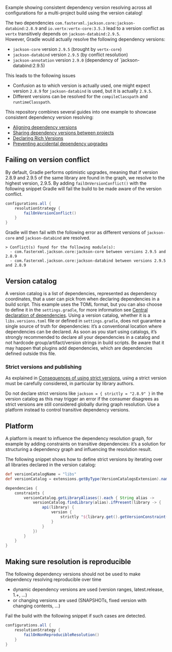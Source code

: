 Example showing consistent dependency version resolving across all configurations for a multi-project build using the version catalog!

The two dependencies `com.fasterxml.jackson.core:jackson-databind:2.8.9` and `io.vertx:vertx-core:3.5.3` lead to a version conflict as `vertx` transitively depends on `jackson-databind:2.9.5`.   
However, Gradle would actually resolve the following dependency versions:
* `jackson-core` version `2.9.5` (brought by `vertx-core`)
* `jackson-databind` version `2.9.5` (by conflict resolution)
* `jackson-annotation` version `2.9.0` (dependency of `jackson-databind:2.9.5)

This leads to the following issues
* Confusion as to which version is actually used, one might expect version `2.8.9` for `jackson-databind` is used, but it is actually `2.9.5`. 
* Different versions can be resolved for the `compileClasspath` and `runtimeClasspath`.

This repository combines several guides into one example to showcase consistent dependency version resolving:
* [Aligning dependency versions](https://docs.gradle.org/current/userguide/dependency_version_alignment.html#version_alignment)
* [Sharing dependency versions between projects](https://docs.gradle.org/current/userguide/platforms.html)
* [Declaring Rich Versions](https://docs.gradle.org/current/userguide/rich_versions.html)
* [Preventing accidental dependency upgrades](https://docs.gradle.org/current/userguide/resolution_strategy_tuning.html)

## Failing on version conflict
By default, Gradle performs optimistic upgrades, meaning that if version 2.8.9 and 2.9.5 of the same library are found in the graph, we resolve to the highest version, 2.9.5. 
By adding `failOnVersionConflict()` with the following snippet Gradle will fail the build to be made aware of the version conflict.

```groovy
configurations.all {
    resolutionStrategy {
        failOnVersionConflict()
    }
}
```

Gradle will then fail with the following error as different versions of `jackson-core` and `jackson-databind` are resolved.
```plaintext
> Conflict(s) found for the following module(s):
  - com.fasterxml.jackson.core:jackson-core between versions 2.9.5 and 2.8.9
  - com.fasterxml.jackson.core:jackson-databind between versions 2.9.5 and 2.8.9
```

## Version catalog
A version catalog is a list of dependencies, represented as dependency coordinates, that a user can pick from when declaring dependencies in a build script. This example uses the TOML format, but you can also choose to define it in the `settings.gradle`, for more information see [Central declaration of dependencies](https://docs.gradle.org/current/userguide/platforms.html#sub:central-declaration-of-dependencies).
Using a version catalog, whether it is a `libs.versions.toml` file or defined in `settings.gradle`, does not guarantee a single source of truth for dependencies: it’s a conventional location where dependencies can be declared. As soon as you start using catalogs, it’s strongly recommended to declare all your dependencies in a catalog and not hardcode group/artifact/version strings in build scripts. Be aware that it may happen that plugins add dependencies, which are dependencies defined outside this file.

### Strict versions and publishing
As explained in [Consequences of using strict versions](https://docs.gradle.org/current/userguide/dependency_downgrade_and_exclude.html#sec:strict-version-consequences),
using a strict version must be carefully considered, in particular by library authors.

Do not declare strict versions like `jackson = { strictly = "2.8.9" }` in the version catalog as this may trigger an error if the consumer disagrees as strict versions are still considered globally during graph resolution.
Use a platform instead to control transitive dependency versions.

## Platform
A platform is meant to influence the dependency resolution graph, for example by adding constraints on transitive dependencies: it’s a solution for structuring a dependency graph and influencing the resolution result.


The following snippet shows how to define strict versions by iterating over all libraries declared in the version catalog: 
```groovy
def versionCatalogName = "libs"
def versionCatalog = extensions.getByType(VersionCatalogsExtension).named(versionCatalogName)

dependencies {
    constraints {
        versionCatalog.getLibraryAliases().each { String alias ->
            versionCatalog.findLibrary(alias).ifPresent(library -> {
                api(library) {
                    version {
                        strictly "${library.get().getVersionConstraint().getRequiredVersion()}"
                    }
                }
            })
        }
    }
}
```

## Making sure resolution is reproducible
The following dependency versions should not be used to make dependency resolving reproducible over time
* dynamic dependency versions are used (version ranges, latest.release, 1.+, ...)
* or changing versions are used (SNAPSHOTs, fixed version with changing contents, ...)

Fail the build with the following snippet if such cases are detected.
```groovy
configurations.all {
    resolutionStrategy {
        failOnNonReproducibleResolution()
    }
}
```